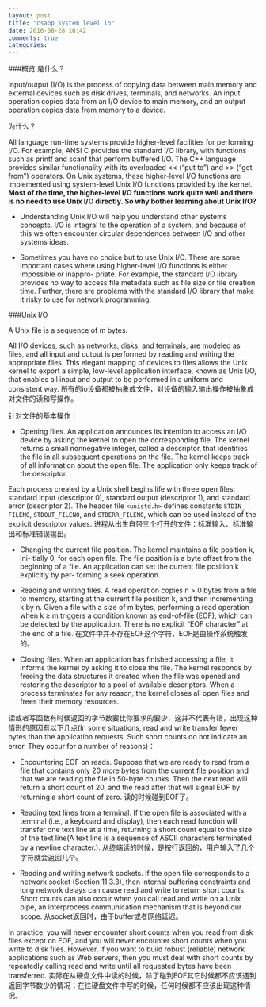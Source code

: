 ```yaml
---
layout: post
title: "csapp system level io"
date: 2016-08-28 16:42
comments: true
categories: 
---
```


###概览
是什么？

Input/output (I/O) is the process of copying data between main memory and external devices such as disk drives, terminals, and networks. An input operation copies data from an I/O device to main memory, and an output operation copies data from memory to a device.

为什么？

All language run-time systems provide higher-level facilities for performing I/O. For example, ANSI C provides the standard I/O library, with functions such as printf and scanf that perform buffered I/O. The C++ language provides similar functionality with its overloaded << (“put to”) and >> (“get from”) operators. On Unix systems, these higher-level I/O functions are implemented using system-level Unix I/O functions provided by the kernel. **Most of the time, the higher-level I/O functions work quite well and there is no need to use Unix I/O directly. So why bother learning about Unix I/O?**

- Understanding Unix I/O will help you understand other systems concepts. I/O is integral to the operation of a system, and because of this we often encounter circular dependences between I/O and other systems ideas.

- Sometimes you have no choice but to use Unix I/O. There are some important cases where using higher-level I/O functions is either impossible or inappro- priate. For example, the standard I/O library provides no way to access file metadata such as file size or file creation time. Further, there are problems with the standard I/O library that make it risky to use for network programming.

###Unix I/O

A Unix file is a sequence of m bytes.

All I/O devices, such as networks, disks, and terminals, are modeled as files, and all input and output is performed by reading and writing the appropriate files. This elegant mapping of devices to files allows the Unix kernel to export a simple, low-level application interface, known as Unix I/O, that enables all input and output to be performed in a uniform and consistent way. 所有的io设备都被抽象成文件，对设备的输入输出操作被抽象成对文件的读和写操作。

针对文件的基本操作：

- Opening files. An application announces its intention to access an I/O device by asking the kernel to open the corresponding file. The kernel returns a small nonnegative integer, called a descriptor, that identifies the file in all subsequent operations on the file. The kernel keeps track of all information about the open file. The application only keeps track of the descriptor.

Each process created by a Unix shell begins life with three open files: standard input (descriptor 0), standard output (descriptor 1), and standard error (descriptor 2). The header file `<unistd.h>` defines constants `STDIN_ FILENO`, `STDOUT_FILENO`, and `STDERR_FILENO`, which can be used instead of the explicit descriptor values. 进程从出生自带三个打开的文件：标准输入、标准输出和标准错误输出。

- Changing the current file position. The kernel maintains a file position k, ini- tially 0, for each open file. The file position is a byte offset from the beginning of a file. An application can set the current file position k explicitly by per- forming a seek operation.

- Reading and writing files. A read operation copies n > 0 bytes from a file to memory, starting at the current file position k, and then incrementing k by n. Given a file with a size of m bytes, performing a read operation when k ≥ m triggers a condition known as end-of-file (EOF), which can be detected by the application. There is no explicit “EOF character” at the end of a file. 在文件中并不存在EOF这个字符，EOF是由操作系统触发的。

- Closing files. When an application has finished accessing a file, it informs the kernel by asking it to close the file. The kernel responds by freeing the data structures it created when the file was opened and restoring the descriptor to a pool of available descriptors. When a process terminates for any reason, the kernel closes all open files and frees their memory resources.

读或者写函数有时候返回的字节数要比你要求的要少，这并不代表有错，出现这种情形的原因有以下几点(In some situations, read and write transfer fewer bytes than the application requests. Such short counts do not indicate an error. They occur for a number of reasons)：

- Encountering EOF on reads. Suppose that we are ready to read from a file that contains only 20 more bytes from the current file position and that we are reading the file in 50-byte chunks. Then the next read will return a short count of 20, and the read after that will signal EOF by returning a short count of zero. 读的时候碰到EOF了。

- Reading text lines from a terminal. If the open file is associated with a terminal (i.e., a keyboard and display), then each read function will transfer one text line at a time, returning a short count equal to the size of the text line(A text line is a sequence of ASCII characters terminated by a newline character.). 从终端读的时候，是按行返回的，用户输入了几个字符就会返回几个。

- Reading and writing network sockets. If the open file corresponds to a network socket (Section 11.3.3), then internal buffering constraints and long network delays can cause read and write to return short counts. Short counts can also occur when you call read and write on a Unix pipe, an interprocess communication mechanism that is beyond our scope. 从socket返回时，由于buffer或者网络延迟。

In practice, you will never encounter short counts when you read from disk files except on EOF, and you will never encounter short counts when you write to disk files. However, if you want to build robust (reliable) network applications such as Web servers, then you must deal with short counts by repeatedly calling read and write until all requested bytes have been transferred. 实际在从硬盘文件中读的时候，除了碰到EOF其它时候都不应该遇到返回字节数少的情况；在往硬盘文件中写的时候，任何时候都不应该出现这种情况。


